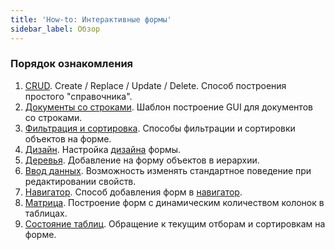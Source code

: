 ```yaml
---
title: 'How-to: Интерактивные формы'
sidebar_label: Обзор
---
```


### Порядок ознакомления

1.  [CRUD](How-to_CRUD.md). Create / Replace / Update / Delete. Способ построения простого "справочника".
2.  [Документы со строками](How-to_Documents_with_lines.md). Шаблон построение GUI для документов со строками.
3.  [Фильтрация и сортировка](How-to_Filtering_and_ordering.md). Способы фильтрации и сортировки объектов на форме.
4.  [Дизайн](How-to_Design.md). Настройка [дизайна](Form_design.md) формы.
5.  [Деревья](How-to_Trees.md). Добавление на форму объектов в иерархии.
6.  [Ввод данных](How-to_Data_entry.md). Возможность изменять стандартное поведение при редактировании свойств.
7.  [Навигатор](How-to_Navigator.md). Способ добавления форм в [навигатор](Navigator.md).
8.  [Матрица](How-to_Matrix.md). Построение форм с динамическим количеством колонок в таблицах.
9.  [Состояние таблиц](How-to_Table_status.md). Обращение к текущим отборам и сортировкам на форме.  
      
